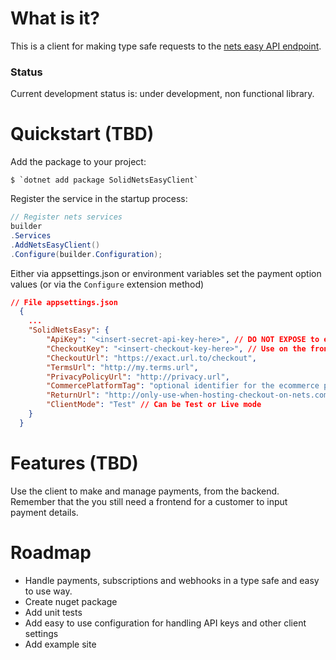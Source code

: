 # What is it?
This is a client for making type safe requests to the [nets easy API endpoint](https://developers.nets.eu/nets-easy/en-EU/api/payment-v1/).

### Status
Current development status is: under development, non functional library.

# Quickstart (TBD)

Add the package to your project:  
```
$ `dotnet add package SolidNetsEasyClient`
```

Register the service in the startup process:

```csharp
// Register nets services
builder
.Services
.AddNetsEasyClient()
.Configure(builder.Configuration);
```

Either via appsettings.json or environment variables set the payment option values (or via the `Configure` extension method)
```json
// File appsettings.json
  {
    ...
    "SolidNetsEasy": {
        "ApiKey": "<insert-secret-api-key-here>", // DO NOT EXPOSE to end user
        "CheckoutKey": "<insert-checkout-key-here>", // Use on the front end
        "CheckoutUrl": "https://exact.url.to/checkout",
        "TermsUrl": "http://my.terms.url",
        "PrivacyPolicyUrl": "http://privacy.url",
        "CommercePlatformTag": "optional identifier for the ecommerce platform",
        "ReturnUrl": "http://only-use-when-hosting-checkout-on-nets.com/aka/HostedPaymentPage",
        "ClientMode": "Test" // Can be Test or Live mode
    }
  }
```


# Features (TBD)
Use the client to make and manage payments, from the backend. Remember that the you still need a frontend for a customer to input payment details.


# Roadmap
* Handle payments, subscriptions and webhooks in a type safe and easy to use way.
* Create nuget package
* Add unit tests
* Add easy to use configuration for handling API keys and other client settings
* Add example site